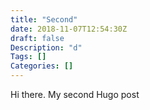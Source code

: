 ```yaml
---
title: "Second"
date: 2018-11-07T12:54:30Z
draft: false
Description: "d"
Tags: []
Categories: []
---
```


Hi there. My second Hugo post